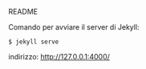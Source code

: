 README


Comando per avviare il server di Jekyll:

```
$ jekyll serve
```
indirizzo: http://127.0.0.1:4000/
